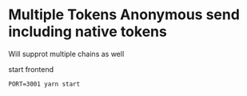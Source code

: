 ﻿# Multiple Tokens Anonymous send including native tokens
Will supprot multiple chains as well

start frontend
```
PORT=3001 yarn start
```

